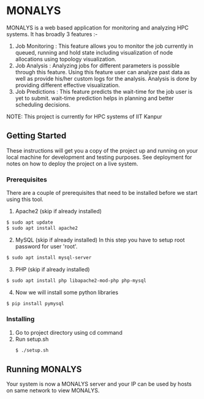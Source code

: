 # MONALYS

MONALYS is a web based application for monitoring and analyzing HPC systems. It has broadly 3 features :-
1.  Job Monitoring : This feature allows you to monitor the job currently in queued, running and hold state including visualization of node allocations using topology visualization. 
2.  Job Analysis : Analyzing jobs for different parameters is possible through this feature. Using this feature user can analyze past data as well as provide his/her custom logs for the analysis. Analysis is done by providing different effective visualization.
3.  Job Predictions : This feature predicts the wait-time for the job user is yet to submit. wait-time prediction helps in planning and better scheduling decisions.

NOTE: This project is currently for HPC systems of IIT Kanpur
## Getting Started

These instructions will get you a copy of the project up and running on your local machine for development and testing purposes. See deployment for notes on how to deploy the project on a live system.

### Prerequisites

There are a couple of prerequisites that need to be installed before we start using this tool.

1. Apache2 (skip if already installed)
```bash
$ sudo apt update
$ sudo apt install apache2
```
2. MySQL (skip if already installed)
In this step you have to setup root password for user 'root'.
```bash
$ sudo apt install mysql-server
```

3. PHP (skip if already installed)
```bash
$ sudo apt install php libapache2-mod-php php-mysql
```
4. Now we will install some python libraries
```bash
$ pip install pymysql
```

### Installing

1. Go to project directory using cd command
2. Run setup.sh
    ```bash
    $ ./setup.sh
    ```
 
## Running MONALYS

Your system is now a MONALYS server and your IP can be used by hosts on same network to view MONALYS.

